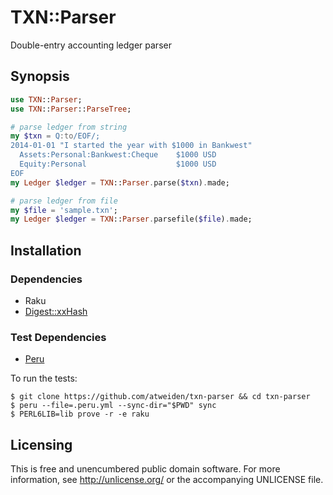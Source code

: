 # TXN::Parser

Double-entry accounting ledger parser


## Synopsis

```raku
use TXN::Parser;
use TXN::Parser::ParseTree;

# parse ledger from string
my $txn = Q:to/EOF/;
2014-01-01 "I started the year with $1000 in Bankwest"
  Assets:Personal:Bankwest:Cheque    $1000 USD
  Equity:Personal                    $1000 USD
EOF
my Ledger $ledger = TXN::Parser.parse($txn).made;

# parse ledger from file
my $file = 'sample.txn';
my Ledger $ledger = TXN::Parser.parsefile($file).made;
```


## Installation

### Dependencies

- Raku
- [Digest::xxHash](https://github.com/atweiden/digest-xxhash)

### Test Dependencies

- [Peru](https://github.com/buildinspace/peru)

To run the tests:

```
$ git clone https://github.com/atweiden/txn-parser && cd txn-parser
$ peru --file=.peru.yml --sync-dir="$PWD" sync
$ PERL6LIB=lib prove -r -e raku
```


Licensing
---------

This is free and unencumbered public domain software. For more
information, see http://unlicense.org/ or the accompanying UNLICENSE file.

